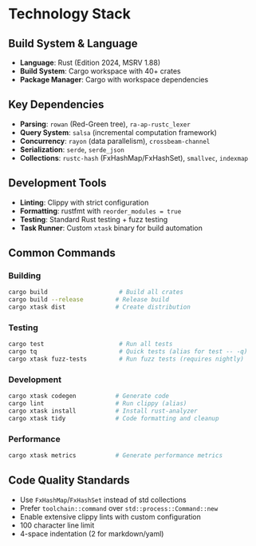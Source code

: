 # Technology Stack

## Build System & Language
- **Language**: Rust (Edition 2024, MSRV 1.88)
- **Build System**: Cargo workspace with 40+ crates
- **Package Manager**: Cargo with workspace dependencies

## Key Dependencies
- **Parsing**: `rowan` (Red-Green tree), `ra-ap-rustc_lexer`
- **Query System**: `salsa` (incremental computation framework)
- **Concurrency**: `rayon` (data parallelism), `crossbeam-channel`
- **Serialization**: `serde`, `serde_json`
- **Collections**: `rustc-hash` (FxHashMap/FxHashSet), `smallvec`, `indexmap`

## Development Tools
- **Linting**: Clippy with strict configuration
- **Formatting**: rustfmt with `reorder_modules = true`
- **Testing**: Standard Rust testing + fuzz testing
- **Task Runner**: Custom `xtask` binary for build automation

## Common Commands

### Building
```bash
cargo build                    # Build all crates
cargo build --release         # Release build
cargo xtask dist              # Create distribution
```

### Testing
```bash
cargo test                     # Run all tests
cargo tq                       # Quick tests (alias for test -- -q)
cargo xtask fuzz-tests         # Run fuzz tests (requires nightly)
```

### Development
```bash
cargo xtask codegen           # Generate code
cargo lint                    # Run clippy (alias)
cargo xtask install           # Install rust-analyzer
cargo xtask tidy              # Code formatting and cleanup
```

### Performance
```bash
cargo xtask metrics           # Generate performance metrics
```

## Code Quality Standards
- Use `FxHashMap`/`FxHashSet` instead of std collections
- Prefer `toolchain::command` over `std::process::Command::new`
- Enable extensive clippy lints with custom configuration
- 100 character line limit
- 4-space indentation (2 for markdown/yaml)
